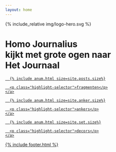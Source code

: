 ```yaml
---
layout: home
---
```


<div class="hero">
  <div class="grid grid-pad">
    <div class="hero-image">
      {% include_relative img/logo-hero.svg %}
    </div>
    <h1 class="hero-title"><strong>Homo&nbsp;Journalius</strong><br/>kijkt met grote ogen naar Het&nbsp;Journaal</h1>
  </div>
</div>

<div class="container-fluid">

<div class="col-sm-4">
  <div class="highlight">
    <a class="highlight-link" href="/fragmenten">
      <!--<span class="highlight-big number">{{ site.posts | size }}</span>-->

      {% include anum.html size=site.posts.size%}

      <p class="highlight-selector">fragmenten</p>
    </a>
  </div>
</div>

<div class="col-sm-4">
  <div class="highlight">
    <a class="highlight-link" href="/ankers">
      <!--<span class="highlight-big">{{ site.anker | size }}</span>-->

      {% include anum.html size=site.anker.size%}

      <p class="highlight-selector">ankers</p>
    </a>
  </div>
</div>

<div class="col-sm-4">
  <div class="highlight">
    <a class="highlight-link" href="/sets">

      {% include anum.html size=site.set.size%}

      <p class="highlight-selector">decors</p>
    </a>
  </div>
</div>

</div>

{% include footer.html %}
